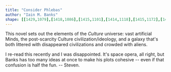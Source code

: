 ```yaml
---
title: "Consider Phlebas"
author: "Iain M. Banks"
shape: [[1429,1079],[1418,1086],[1415,1101],[1414,1118],[1415,1172],[1413,1183],[1415,1188],[1415,1313],[1413,1320],[1414,1356],[1412,1363],[1414,1391],[1412,1401],[1412,1513],[1410,1518],[1407,1661],[1405,1674],[1405,1693],[1401,1710],[1404,1718],[1404,1732],[1402,1745],[1403,1773],[1402,1777],[1398,1782],[1397,1787],[1398,1810],[1390,1821],[1391,1831],[1393,1837],[1397,1842],[1397,1852],[1391,1861],[1392,1873],[1388,1879],[1389,1890],[1385,1895],[1383,1901],[1384,1907],[1387,1912],[1382,1930],[1384,1952],[1387,1962],[1385,1968],[1386,1992],[1385,2000],[1381,2010],[1381,2030],[1388,2042],[1386,2051],[1390,2061],[1393,2077],[1399,2092],[1403,2096],[1411,2099],[1435,2099],[1444,2102],[1480,2103],[1553,2102],[1561,2099],[1564,2092],[1569,1994],[1572,1757],[1574,1741],[1577,1630],[1580,1385],[1585,1228],[1587,1089],[1585,1084],[1581,1082],[1516,1080],[1502,1081],[1476,1079]]
---
```


This novel sets out the elements of the _Culture_ universe: vast artificial Minds, the post-scarcity Culture civilization/ideology, and a galaxy that's both littered with disappeared civilizations and crowded with aliens.

I re-read this recently and I was disappointed. It's space opera, all right, but Banks has too many ideas at once to make his plots cohesive -- even if that confusion is half the fun. -- Steven.
